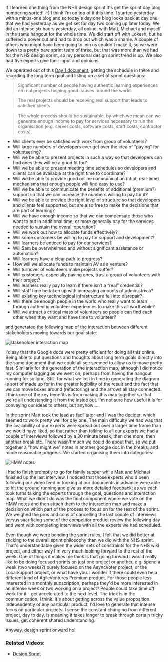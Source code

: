 If I learned one thing from the NHS design sprint it's get the sprint day blog numbering sorted! :-) I think I'm on top of it this time.  I started yesterday with a minus-one blog and so today's day one blog looks back at day one that we had yesterday as we get set for day two coming up later today.  We did an intense six hours yesterday, all online, with Matt, Michael and myself in the same hangout for the whole time.  We did start off with Lokesh, but he suffered a power cut and had to drop out which was a shame.  A couple of others who might have been going to join us couldn't make it, so we were down to a pretty bare sprint team of three, but that was more than we had for the NHS design sprint, so my personal design sprint trend is up.   We also had five experts give their input and opinions.

We operated out of this [Day 1 document](https://docs.google.com/document/d/1-58E54GHIg8OrZdsPe55O9-mEVcNmGFa7roe9ya-mzw/edit#), getting the schedule in there and recording the long term goal and listing up a set of sprint questions:

> Significant number of people having authentic learning experiences on real projects helping good causes around the world.
 
> The real projects should be receiving real support that leads to satisfied clients.
 
> The whole process should be sustainable, by which we mean can we generate enough income to pay for services necessary to run the organisation (e.g. server costs, software costs, staff costs, contractor costs).

* Will clients ever be satisfied with work from group of volunteers?
* Will large numbers of developers ever get over the idea of “paying” for volunteering?
* Will we be able to present projects in such a way so that developers can find ones they will be a good fit for?
* Will we be able to present meeting time schedules so developers and clients can be available at the right time to coordinate?
* Will we be able to provide good online communication (chat, real-time) mechanisms that enough people will find easy to use?
* Will we be able to communicate the benefits of additional (premium?) support so that we can increase the numbers willing to pay for it?
* Will we be able to provide the right level of structure so that developers and clients feel supported, but are also free to make the decisions that are part of learning?
* Will we have enough income so that we can compensate those who want to put in additional time, or more generally pay for the services needed to sustain the overall operation?
* Will we work out how to allocate funds effectively?
* Will some customers be willing to pay for support and development?
* Will learners be enticed to pay for our services?
* Will Sam be overwhelmed and without significant assistance or automation?
* Will learners have a clear path to progress?
* How will we allocate funds to maintain AV as a venture?
* Will turnover of volunteers make projects suffer?
* Will customers, especially paying ones, trust a group of volunteers with their project?
* Will learners really pay to learn if there isn’t a “real” credential?
* Will staff time be taken up with increasing amounts of administrivia?
* Will existing key technological infrastructure fall into disrepair?
* Will there be enough people in the world who really want to learn through authentic volunteer experiences to make this all worthwhile?
* Will we attract a critical mass of volunteers so people can find each other when they want and have time to volunteer?

and generated the following map of the interaction between different stakeholders moving towards our goal state:

![stakeholder interaction map](https://www.dropbox.com/s/dl5c5zta66137kr/Screenshot%202017-06-13%2009.16.41.png?dl=1)

I'd say that the Google docs were pretty efficient for doing all this online.  Being able to put questions and thoughts about long term goals directly into the same document that we could all see seemed to allow us to move pretty fast.  Similarly for the generation of the interaction map, although I did notice my computer lagging as we went on, perhaps from having the hangout running for so long.  Still, for what we lost in time in generating the diagram is sort of made up for in the greater legibility of the result and the fact that we can move boxes around (refactoring) and the arrows all stay connected.  I think one of the key benefits is from making this map together so that we're all undestanding it from the inside out.  I'm not sure how useful it is for conveying our ideas to others, but anyhow ...

In the sprint Matt took the lead as facilitator and I was the decider, which seemed to work pretty well for day one.  The main difficulty we had was that the availability of our experts were spread out over a larger time frame than we would have liked, so that rather than talking to all our experts we had a couple of interviews followed by a 30 minute break, then one more, then another break etc.  There wasn't much we could do about that, so we put together a "how might we" notes in another google doc in the breaks, and made reasonable progress.  We started organising them into categories:

![HMW notes](https://www.dropbox.com/s/m9huy92cclkz2n2/Screenshot%202017-06-13%2009.23.16.png?dl=1)

I had to finish promptly to go for family supper while Matt and Michael finished up the last interview.  I noticed that those experts who'd been following our video feed or looking at our documents in advance were able to hit the ground running and give us more detailed feedback, as we each took turns talking the experts through the goal, questions and interaction map.  What we didn't do was the final component where we vote on the HMW notes and then attach them to the interaction map and make a decision on which part of the process to focus on for the rest of the sprint.  We weighed the pros and cons of cancelling the last couple of interviews versus sacrificing some of the competitor product review the following day and went with completing interviews with all the experts we had scheduled.

Even though we were bending the sprint rules, I felt that we did better at sticking to the overall sprint philosophy than we did with the NHS sprint.  That's understandable given the wider sets of constraints for the NHS wiki project, and either way I'm very much looking forward to the rest of the week.  One of things it makes me think is that going forward I would really like to be doing focused sprints on just one project or another, e.g. spend a week (two weeks?) purely focused on the AsyncVoter project, or the LocalSupport project, or what have you.  I wonder if there could even be a different kind of AgileVentures Premium product.  For those people less interested in a monthly subscription, perhaps they'd be more interested in an intense week or two working on a project?  People could take time off work for it - get accelerated to the next level.  The trick is in the communication, I think.  It's about getting across the value proposition.  Independently of any particular product, I'd love to generate that intense focus on particular projects.  I sense the constant changing from different project, day to day, is meaning it takes longer to break through certain tricky issues, get coherent shared understanding.

Anyway, design sprint onward ho!

### Related Videos:

* [Design Sprint](http://youtu.be/A5d5VCGb1lE)
